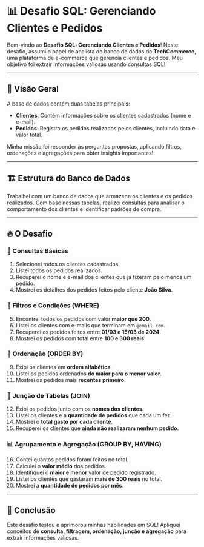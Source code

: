 # 📊 Desafio SQL: Gerenciando Clientes e Pedidos

Bem-vindo ao **Desafio SQL: Gerenciando Clientes e Pedidos**!
Neste desafio, assumi o papel de analista de banco de dados da **TechCommerce**, uma plataforma de e-commerce que gerencia clientes e pedidos. Meu objetivo foi extrair informações valiosas usando consultas SQL!

---

## 📌 Visão Geral
A base de dados contém duas tabelas principais:
- **Clientes**: Contém informações sobre os clientes cadastrados (nome e e-mail).
- **Pedidos**: Registra os pedidos realizados pelos clientes, incluindo data e valor total.

Minha missão foi responder às perguntas propostas, aplicando filtros, ordenações e agregações para obter insights importantes!

---

## 🏗️ Estrutura do Banco de Dados
Trabalhei com um banco de dados que armazena os clientes e os pedidos realizados. Com base nessas tabelas, realizei consultas para analisar o comportamento dos clientes e identificar padrões de compra.

---

## 🔥 O Desafio
### 🔎 Consultas Básicas
1. Selecionei todos os clientes cadastrados.
2. Listei todos os pedidos realizados.
3. Recuperei o nome e e-mail dos clientes que já fizeram pelo menos um pedido.
4. Mostrei os detalhes dos pedidos feitos pelo cliente **João Silva**.

### 🎯 Filtros e Condições (WHERE)
5. Encontrei todos os pedidos com valor **maior que 200**.
6. Listei os clientes com e-mails que terminam em `@email.com`.
7. Recuperei os pedidos feitos entre **01/03 e 15/03 de 2024**.
8. Mostrei os pedidos com total entre **100 e 300 reais**.

### 📌 Ordenação (ORDER BY)
9. Exibi os clientes em **ordem alfabética**.
10. Listei os pedidos ordenados **do maior para o menor valor**.
11. Mostrei os pedidos mais **recentes primeiro**.

### 🔄 Junção de Tabelas (JOIN)
12. Exibi os pedidos junto com os **nomes dos clientes**.
13. Listei os clientes e a **quantidade de pedidos** que cada um fez.
14. Mostrei o **total gasto por cada cliente**.
15. Recuperei os clientes que **ainda não realizaram nenhum pedido**.

### 📊 Agrupamento e Agregação (GROUP BY, HAVING)
16. Contei quantos pedidos foram feitos no total.
17. Calculei o **valor médio** dos pedidos.
18. Identifiquei o **maior e menor** valor de pedido registrado.
19. Listei os clientes que gastaram **mais de 300 reais** no total.
20. Mostrei a **quantidade de pedidos por mês**.

---

## 🎯 Conclusão
Este desafio testou e aprimorou minhas habilidades em SQL!
Apliquei conceitos de **consulta, filtragem, ordenação, junção e agregação** para extrair informações valiosas.
